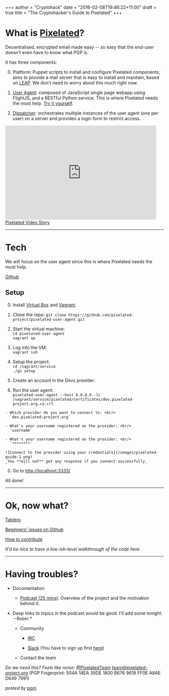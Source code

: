 +++
author = "Cryptohack"
date = "2016-02-08T19:46:22+11:00"
draft = true
title = "The Cryptohacker's Guide to Pixelated"
+++

# What is [Pixelated](https://pixelated-project.org/)?
Decentralised, encrypted email made easy -- so easy that the end-user doesn't even have to know what PGP is.

It has three components:

0. Platform: Puppet scripts to install and configure Pixelated components; aims to provide a mail server that is easy to install and maintain, based on [LEAP](https://leap.se). We don't need to worry about this much right now.

0. [User Agent](https://github.com/pixelated/pixelated-user-agent): composed of JavaScript single page webapp using FlightJS, and a RESTful Python service. This is where Pixelated needs the most help. [Try it yourself](https://try.pixelated-project.org:8080/auth/login?next=%2F).

0. [Dispatcher](https://github.com/pixelated/pixelated-dispatcher): orchestrates multiple instances of the user agent (one per user) on a server and provides a login form to restrict access.


<iframe class="wistia_embed" name="wistia_embed" src="http://fast.wistia.net/embed/iframe/8tov3e9tnu" allowtransparency="true" frameborder="0" scrolling="no" width="480" height="298"></iframe><br/><a class="wistia-linkback" href="https://thoughtworks.wistia.com/medias/8tov3e9tnu">Pixelated Video Story</a>


-------------------------------------------------------------------------------------------
# Tech

We will focus on the user agent since this is where Pixelated needs the most help.

[Github](https://github.com/pixelated/pixelated-user-agent)


## Setup

  0. Install [Virtual Box](https://www.virtualbox.org/wiki/Downloads) and  [Vagrant](https://www.vagrantup.com/downloads.html).

  0. Clone the repo:
  ` git clone https://github.com/pixelated-project/pixelated-user-agent.git `

  0. Start the virtual machine:<br/>
  ` cd pixelated-user-agent ` <br/>
  `vagrant up`

  0. Log into the VM: <br/>
  ` vagrant ssh `

  0. Setup the project: <br/>
    `cd /vagrant/service`<br/>
    `./go setup`

  0. Create an account in the Devs provider:


  0. Run the user agent: <br/>
    `pixelated-user-agent --host 0.0.0.0 -lc /vagrant/service/pixelated/certificates/dev.pixelated-project.org.ca.crt`

    - Which provider do you want to connect to: <br/>
      `dev.pixelated-project.org`

    - What's your username registered on the provider: <br/>
      `username`

    - What's your username registered on the provider: <br/>
      `********`

    ![Connect to the provider using your credentials](/images/pixelated-guide-1.png)
    _You **will not** get any response if you connect successfully_

  0. Go to [http://localhost:3333/](http://localhost:3333/)

  All done!


-------------------------------------------------------------------------------------------

# Ok, now what?

[Tablero](https://pixboard.herokuapp.com/)

[Beginners' issues on Github](https://github.com/pixelated/pixelated-user-agent/blob/master/labels/Beginners)

[How to contribute](https://github.com/pixelated/pixelated-user-agent/blob/master/CONTRIBUTING.md)

*It'd be nice to have a low-ish-level walkthrough of the code here.*


-------------------------------------------------------------------------------------------
# Having troubles?

  - Documentation

    - [Podcast (25 mins)](https://soundcloud.com/thoughtworks/pixelated-why-secure-communication-is-essential): Overview of the project and the motivation behind it.

* Deep links to topics in the podcast would be good. I'll add some tonight. --Robin *

  - Community

    - [IRC](irc://irc.freenode.net/pixelated)
    
    - [Slack](https://cryptohack.slack.com/messages/pixelated/) (You have to sign up first [here](https://cryptohack.herokuapp.com/))

  - Contact the team

*Do we need this? Feels like noise:*
    [@PixelatedTeam](https://twitter.com/pixelatedteam)
    [team@pixelated-project.org](mailto:team@pixelated-project.org)
    (PGP Fingerprint: 504A 14EA 39DE 1800 B676 9619 FF0E A8AE D649 7991)


*posted by [pam](https://twitter.com/pamrucinque)*